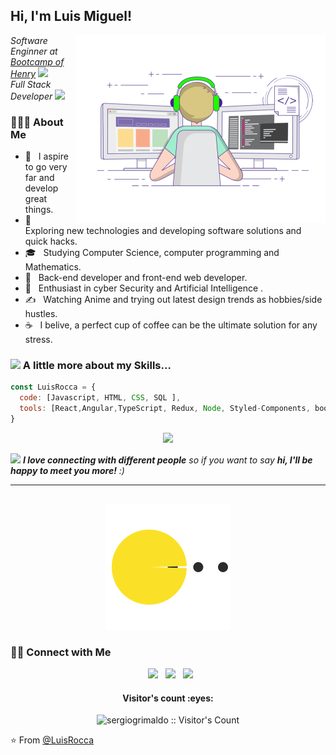 <h2> Hi, I'm Luis Miguel! </h2>
<img align="right" alt="GIF" src="https://raw.githubusercontent.com/devSouvik/devSouvik/master/gif3.gif" width="400"/>
<p><em>Software Enginner at <a href="![image](https://user-images.githubusercontent.com/82968336/142276352-12d7ff7b-32d4-41a2-a16b-896d5d14fa5c.png)
 ">Bootcamp of Henry</a> <img src="https://media.giphy.com/media/fYSnHlufseco8Fh93Z/giphy.gif" width="30"> </br>Full Stack Developer 
  <img src="https://media.giphy.com/media/WUlplcMpOCEmTGBtBW/giphy.gif" width="30">  
</em></p>

<h3> 👨🏻‍💻 About Me </h3>

- 🔭 &nbsp; I aspire to go very far and develop great things.
- 🤔 &nbsp; Exploring new technologies and developing software solutions and quick hacks.
- 🎓 &nbsp; Studying Computer Science, computer programming and Mathematics.
- 💼 &nbsp; Back-end developer and front-end web developer.
- 🌱 &nbsp; Enthusiast in cyber Security and Artificial Intelligence .
- ✍️ &nbsp; Watching Anime and trying out latest design trends as hobbies/side hustles.
- ☕ &nbsp; I belive, a perfect cup of coffee can be the ultimate solution for any stress. 

### <img src="https://media.giphy.com/media/VgCDAzcKvsR6OM0uWg/giphy.gif" width="50"> A little more about my Skills...   

```javascript
const LuisRocca = {
  code: [Javascript, HTML, CSS, SQL ],
  tools: [React,Angular,TypeScript, Redux, Node, Styled-Components, bootstrap, fireBase, Jest, Express, PostgreSQL, mySQL, gulp, sas, IONIC, ],
}
```
<p align="center"><img src="https://i.imgur.com/A6bWGFl.gif"/></p>
<img src="https://media.giphy.com/media/LnQjpWaON8nhr21vNW/giphy.gif" width="60"> <em><b>I love connecting with different people</b> so if you want to say <b>hi, I'll be happy to meet you more!</b> :)</em>

---

<div align="center">
	<br>
	<img src="https://raw.githubusercontent.com/Aniket965/Aniket965/master/pacman.svg?sanitize=true" width="200" height="200">
</div>
<h3> 🤝🏻 Connect with Me </h3>
<p align="center">
&nbsp; <a href="https://twitter.com/LuisRocca96" target="_blank" rel="noopener noreferrer"><img src="https://img.icons8.com/plasticine/100/000000/twitter.png" width="50" /></a>  
&nbsp; <a href="https://www.linkedin.com/in/luis-miguel-alfonzo-roca-web-developer/" target="_blank" rel="noopener noreferrer"><img src="https://img.icons8.com/plasticine/100/000000/linkedin.png" width="50" /></a>
&nbsp; <a href="mailto:Luis.rocca96@gmail.com" target="_blank" rel="noopener noreferrer"><img src="https://img.icons8.com/plasticine/100/000000/gmail.png"  width="50" /></a>
</p> 

<h4 align="center">Visitor's count :eyes:</h4>
<p align="center"><img src="https://profile-counter.glitch.me/{sergiogrimaldo}/count.svg" alt="sergiogrimaldo :: Visitor's Count" /></p>

⭐️ From [@LuisRocca](https://github.com/LuisRocca)

